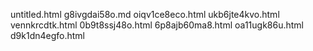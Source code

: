 untitled.html
g8ivgdai58o.md
oiqv1ce8eco.html
ukb6jte4kvo.html
vennkrcdtk.html
0b9t8ssj48o.html
6p8ajb60ma8.html
oa11ugk86u.html
d9k1dn4egfo.html